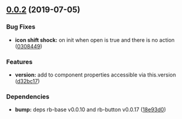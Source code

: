 ## [0.0.2](https://github.com/rapid-build-ui/rb-toggle/compare/v0.0.1...v0.0.2) (2019-07-05)


### Bug Fixes

* **icon shift shock:** on init when open is true and there is no action ([0308449](https://github.com/rapid-build-ui/rb-toggle/commit/0308449))


### Features

* **version:** add to component properties accessible via this.version ([d32bc17](https://github.com/rapid-build-ui/rb-toggle/commit/d32bc17))


### Dependencies

* **bump:** deps rb-base v0.0.10 and rb-button v0.0.17 ([18e93d0](https://github.com/rapid-build-ui/rb-toggle/commit/18e93d0))




